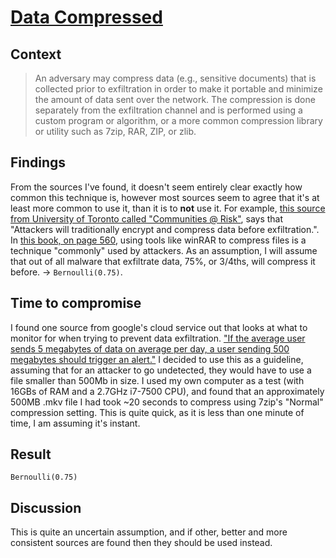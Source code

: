 # [Data Compressed](https://attack.mitre.org/techniques/T1002/)

## Context
>An adversary may compress data (e.g., sensitive documents) that is collected prior to exfiltration in order to make it portable and minimize the amount of data sent over the network. The compression is done separately from the exfiltration channel and is performed using a custom program or algorithm, or a more common compression library or utility such as 7zip, RAR, ZIP, or zlib.

## Findings
From the sources I've found, it doesn't seem entirely clear exactly how common this technique is, however most sources seem to agree that it's at least more common to use it, than it is to **not** use it. For example, [this source from University of Toronto called "Communities @ Risk"](https://targetedthreats.net/media/4-Glossary.pdf), says that "Attackers will traditionally encrypt and compress data before exfiltration.". In [this book, on page 560](https://www.wiley.com/en-se/The+Art+of+Memory+Forensics%3A+Detecting+Malware+and+Threats+in+Windows%2C+Linux%2C+and+Mac+Memory-p-9781118824993), using tools like winRAR to compress files is a technique "commonly" used by attackers. As an assumption, I will assume that out of all malware that exfiltrate data, 75%, or 3/4ths, will compress it before. -> ```Bernoulli(0.75)```. 


## Time to compromise
I found one source from google's cloud service out that looks at what to monitor for when trying to prevent data exfiltration. ["If the average user sends 5 megabytes of data on average per day, a user sending 500 megabytes should trigger an alert."](https://cloud.google.com/security/data-loss-prevention/preventing-data-exfiltration) I decided to use this as a guideline, assuming that for an attacker to go undetected, they would have to use a file smaller than 500Mb in size. I used my own computer as a test (with 16GBs of RAM and a 2.7GHz i7-7500 CPU), and found that an approximately 500MB .mkv file I had took ~20 seconds to compress using 7zip's "Normal" compression setting. This is quite quick, as it is less than one minute of time, I am assuming it's instant. 

## Result
```Bernoulli(0.75)```

## Discussion
This is quite an uncertain assumption, and if other, better and more consistent sources are found then they should be used instead. 